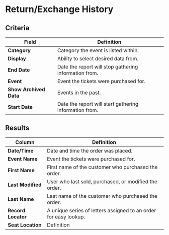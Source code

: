 # Return/Exchange History

## Criteria

| **Field** | **Definition** |
| --- | --- |
| **Category** | Category the event is listed within. |
| **Display** | Ability to select desired data from. |
| **End Date** | Date the report will stop gathering information from. |
| **Event** | Event the tickets were purchased for.|
| **Show Archived Data** | Events in the past. |
| **Start Date** | Date the report will start gathering information from. |

## Results

| **Column** | **Definition** |
| --- | --- |
| **Date/Time** | Date and time the order was placed.|
| **Event Name** | Event the tickets were purchased for. |
| **First Name** | First name of the customer who purchased the order. |
| **Last Modified** | User who last sold, purchased, or modified the order. |
| **Last Name** | Last name of the customer who purchased the order. |
| **Record Locator** | A unique series of letters assigned to an order for easy lookup. |
| **Seat Location** | Definition |

